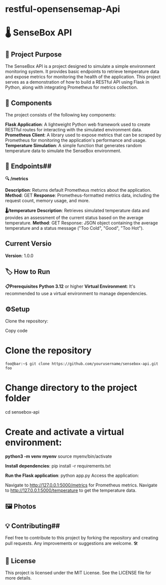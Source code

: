 # restful-opensensemap-Api


 # 🌡️ SenseBox API #

## 🚀 Project Purpose ## 
The SenseBox API is a project designed to simulate a simple environment monitoring system. It provides basic endpoints to retrieve temperature data and expose metrics for monitoring the health of the application. This project serves as a demonstration of how to build a RESTful API using Flask in Python, along with integrating Prometheus for metrics collection.




## 🧩 Components ## 
The project consists of the following key components:

**Flask Application**: A lightweight Python web framework used to create RESTful routes for interacting with the simulated environment data.
**Prometheus Client**: A library used to expose metrics that can be scraped by Prometheus for monitoring the application's performance and usage.
**Temperature Simulation**: A simple function that generates random temperature data to simulate the SenseBox environment.


## 📑 Endpoints##

**🔍 /metrics**

**Description**: Returns default Prometheus metrics about the application.
**Method**: GET
**Response**: Prometheus-formatted metrics data, including the request count, memory usage, and more.

**🌡️/temperature**
**Description**: Retrieves simulated temperature data and provides an assessment of the current status based on the average temperature.
**Method**: GET
Response: JSON object containing the average temperature and a status message ("Too Cold", "Good", "Too Hot").

## Current Versio ## 
**Version**: 1.0.0




## 🏷️ How to Run ## 
**📋Prerequisites**
**Python 3.12** or higher
**Virtual Environment**: It's recommended to use a virtual environment to manage dependencies.

 ## ⚙️Setup ##
Clone the repository:


Copy code
# Clone the repository

```console
foo@bar:~$ git clone https://github.com/yourusername/sensebox-api.git
foo
```

# Change directory to the project folder
cd sensebox-api

# Create and activate a virtual environment:


**python3 -m venv myenv**
source myenv/bin/activate


**Install dependencies**:
pip install -r requirements.txt


**Run the Flask application**:
python app.py
Access the application:

Navigate to http://127.0.0.1:5000/metrics for Prometheus metrics.
Navigate to http://127.0.0.1:5000/temperature to get the temperature data.


## 🖼️  Photos ## 

 

## 💡 Contributing##
Feel free to contribute to this project by forking the repository and creating pull requests. Any improvements or suggestions are welcome. 🛠️

## 📄 License ##
This project is licensed under the MIT License. See the LICENSE file for more details.




